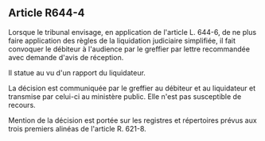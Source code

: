 Article R644-4
----
Lorsque le tribunal envisage, en application de l'article L. 644-6, de ne plus
faire application des règles de la liquidation judiciaire simplifiée, il fait
convoquer le débiteur à l'audience par le greffier par lettre recommandée avec
demande d'avis de réception.

Il statue au vu d'un rapport du liquidateur.

La décision est communiquée par le greffier au débiteur et au liquidateur et
transmise par celui-ci au ministère public. Elle n'est pas susceptible de
recours.

Mention de la décision est portée sur les registres et répertoires prévus aux
trois premiers alinéas de l'article R. 621-8.

